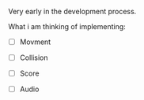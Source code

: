 Very early in the development process.

What i am thinking of implementing:
- [ ] Movment
- [ ] Collision
- [ ] Score
- [ ] Audio
 
